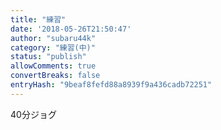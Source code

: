 ```yaml
---
title: "練習"
date: '2018-05-26T21:50:47'
author: "subaru44k"
category: "練習(中)"
status: "publish"
allowComments: true
convertBreaks: false
entryHash: "9beaf8fefd88a8939f9a436cadb72251"
---
```

40分ジョグ
